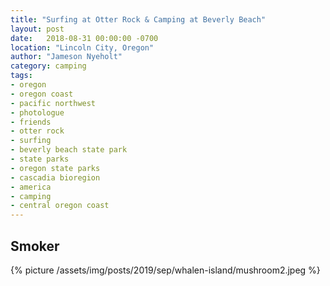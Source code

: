 ```yaml
---
title: "Surfing at Otter Rock & Camping at Beverly Beach"
layout: post
date:   2018-08-31 00:00:00 -0700
location: "Lincoln City, Oregon"
author: "Jameson Nyeholt"
category: camping
tags:
- oregon
- oregon coast
- pacific northwest
- photologue
- friends
- otter rock
- surfing
- beverly beach state park
- state parks
- oregon state parks
- cascadia bioregion
- america
- camping
- central oregon coast
---
```


## Smoker

{% picture /assets/img/posts/2019/sep/whalen-island/mushroom2.jpeg %}
